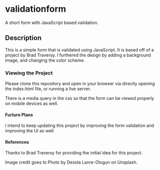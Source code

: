 # validationform

A short form with JavaScript based validation.

## Description

This is a simple form that is validated using JavaScript. It is based off of a project by
Brad Traversy. I furthered the design by adding a background image, and changing the color scheme.

### Viewing the Project

Please clone this repository and open in your browser via directly opening the index.html file,
or running a live server.

There is a media query in the css so that the form can be viewed properly on mobile devices as well.

#### Furture Plans

I intend to keep updating this project by improving the form validation and improving the UI as well.

#### References

Thanks to Brad Traversy for providing the initial idea for this project.

Image credit goes to Photo by Desola Lanre-Ologun on Unsplash.

